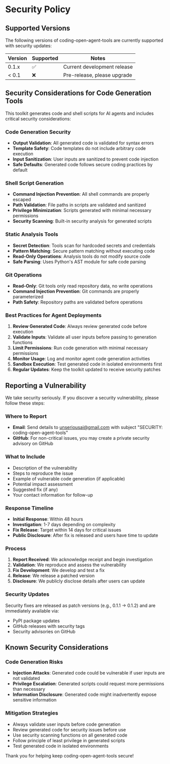 # Security Policy

## Supported Versions

The following versions of coding-open-agent-tools are currently supported with security updates:

| Version | Supported          | Notes |
| ------- | ------------------ | ----- |
| 0.1.x   | :white_check_mark: | Current development release |
| < 0.1   | :x:                | Pre-release, please upgrade |

## Security Considerations for Code Generation Tools

This toolkit generates code and shell scripts for AI agents and includes critical security considerations:

### Code Generation Security
- **Output Validation**: All generated code is validated for syntax errors
- **Template Safety**: Code templates do not include arbitrary code execution
- **Input Sanitization**: User inputs are sanitized to prevent code injection
- **Safe Defaults**: Generated code follows secure coding practices by default

### Shell Script Generation
- **Command Injection Prevention**: All shell commands are properly escaped
- **Path Validation**: File paths in scripts are validated and sanitized
- **Privilege Minimization**: Scripts generated with minimal necessary permissions
- **Security Scanning**: Built-in security analysis for generated scripts

### Static Analysis Tools
- **Secret Detection**: Tools scan for hardcoded secrets and credentials
- **Pattern Matching**: Secure pattern matching without executing code
- **Read-Only Operations**: Analysis tools do not modify source code
- **Safe Parsing**: Uses Python's AST module for safe code parsing

### Git Operations
- **Read-Only**: Git tools only read repository data, no write operations
- **Command Injection Prevention**: Git commands are properly parameterized
- **Path Safety**: Repository paths are validated before operations

### Best Practices for Agent Deployments
1. **Review Generated Code**: Always review generated code before execution
2. **Validate Inputs**: Validate all user inputs before passing to generation functions
3. **Limit Permissions**: Run code generation with minimal necessary permissions
4. **Monitor Usage**: Log and monitor agent code generation activities
5. **Sandbox Execution**: Test generated code in isolated environments first
6. **Regular Updates**: Keep the toolkit updated to receive security patches

## Reporting a Vulnerability

We take security seriously. If you discover a security vulnerability, please follow these steps:

### Where to Report
- **Email**: Send details to unseriousai@gmail.com with subject "SECURITY: coding-open-agent-tools"
- **GitHub**: For non-critical issues, you may create a private security advisory on GitHub

### What to Include
- Description of the vulnerability
- Steps to reproduce the issue
- Example of vulnerable code generation (if applicable)
- Potential impact assessment
- Suggested fix (if any)
- Your contact information for follow-up

### Response Timeline
- **Initial Response**: Within 48 hours
- **Investigation**: 1-7 days depending on complexity
- **Fix Release**: Target within 14 days for critical issues
- **Public Disclosure**: After fix is released and users have time to update

### Process
1. **Report Received**: We acknowledge receipt and begin investigation
2. **Validation**: We reproduce and assess the vulnerability
3. **Fix Development**: We develop and test a fix
4. **Release**: We release a patched version
5. **Disclosure**: We publicly disclose details after users can update

### Security Updates
Security fixes are released as patch versions (e.g., 0.1.1 → 0.1.2) and are immediately available via:
- PyPI package updates
- GitHub releases with security tags
- Security advisories on GitHub

## Known Security Considerations

### Code Generation Risks
- **Injection Attacks**: Generated code could be vulnerable if user inputs are not validated
- **Privilege Escalation**: Generated scripts could request more permissions than necessary
- **Information Disclosure**: Generated code might inadvertently expose sensitive information

### Mitigation Strategies
- Always validate user inputs before code generation
- Review generated code for security issues before use
- Use security scanning functions on all generated code
- Follow principle of least privilege in generated scripts
- Test generated code in isolated environments

Thank you for helping keep coding-open-agent-tools secure!
